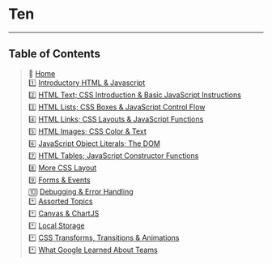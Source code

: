 # Ten

_____

## Table of Contents

> 🏡 [Home](/README.md)<br>
> 1️⃣ [Introductory HTML & Javascript](class-01.md)<br>
> 2️⃣ [HTML Text; CSS Introduction & Basic JavaScript Instructions](class-02.md)<br>
> 3️⃣ [HTML Lists; CSS Boxes & JavaScript Control Flow](class-03.md)<br>
> 4️⃣ [HTML Links; CSS Layouts & JavaScript Functions](class-04.md)<br>
> 5️⃣ [HTML Images; CSS Color & Text](class-05.md)<br>
> 6️⃣ [JavaScript Object Literals; The DOM](class-06.md)<br>
> 7️⃣ [HTML Tables; JavaScript Constructor Functions](class-07.md)<br>
> 8️⃣ [More CSS Layout](class-08.md)<br>
> 9️⃣ [Forms & Events](class-09.md)<br>
> 🔟 [Debugging & Error Handling](class-10.md)<br>
> *️⃣ [Assorted Topics](class-11.md)<br>
> *️⃣ [Canvas & ChartJS](class-12.md)<br>
> *️⃣ [Local Storage](class-13.md)<br>
> *️⃣ [CSS Transforms, Transitions & Animations](class-14a.md)<br>
> *️⃣ [What Google Learned About Teams](class-14b.md)<br>
